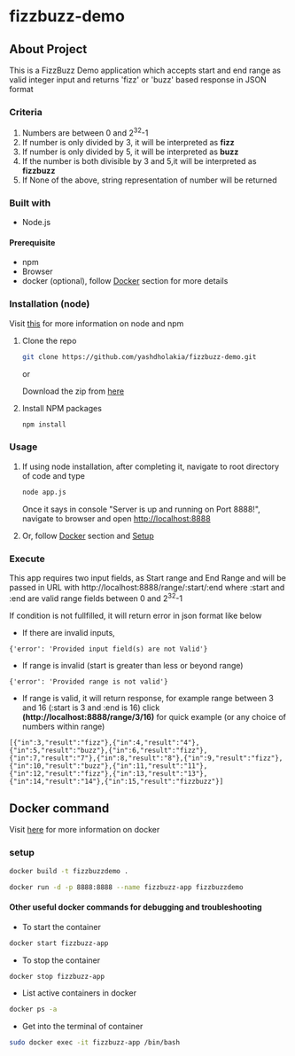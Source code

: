 # fizzbuzz-demo




## About Project
This is a FizzBuzz Demo application which accepts start and end range as valid integer input and returns 'fizz' or 'buzz' based response in JSON format

### Criteria
    
1. Numbers are between 0 and 2<sup>32</sup>-1
2. If number is only divided by 3, it will be interpreted as **fizz**
3. If number is only divided by 5, it will be interpreted as **buzz**
4. If the number is both divisible by 3 and 5,it will be interpreted as **fizzbuzz**
5. If None of the above, string representation of number will be returned


### Built with
 * Node.js

#### Prerequisite
 * npm
 * Browser
 * docker (optional), follow [Docker](#docker-command) section for more details 
 

### Installation (node)
    
 Visit [this](https://nodejs.org/en/) for more information on node and npm

1. Clone the repo
   ```sh
   git clone https://github.com/yashdholakia/fizzbuzz-demo.git
   ```
    
    or 
    
    Download the zip from [here](https://github.com/yashdholakia/fizzbuzz-demo/archive/main.zip)

2. Install NPM packages
   ```sh
   npm install
   ```

### Usage 

1. If using node installation, after completing it, navigate to root directory of code and type 

    ```sh 
    node app.js 
    ``` 

    Once it says in console "Server is up and running on Port 8888!", navigate to browser and open [http://localhost:8888](http://localhost:8888)

2. Or, follow [Docker](#docker-command) section and [Setup](#setup)

### Execute

This app requires two input fields, as Start range and End Range and will be passed in URL with 
http://localhost:8888/range/:start/:end where :start and :end are valid range fields between 0 and 2<sup>32</sup>-1


If condition is not fullfilled, it will return error in json format like below

* If there are invalid inputs,
```
{'error': 'Provided input field(s) are not Valid'}
```

* If range is invalid (start is greater than less or beyond range)
```
{'error': 'Provided range is not valid'}
```

* If range is valid, it will return response, for example range between 3 and 16 (:start is 3 and :end is 16)
    click **(http://localhost:8888/range/3/16)** for quick example (or any choice of numbers within range)

```
[{"in":3,"result":"fizz"},{"in":4,"result":"4"},{"in":5,"result":"buzz"},{"in":6,"result":"fizz"},{"in":7,"result":"7"},{"in":8,"result":"8"},{"in":9,"result":"fizz"},{"in":10,"result":"buzz"},{"in":11,"result":"11"},{"in":12,"result":"fizz"},{"in":13,"result":"13"},{"in":14,"result":"14"},{"in":15,"result":"fizzbuzz"}]
```

## Docker command

Visit [here](https://docs.docker.com/engine/install/) for more information on docker
### setup

```sh
docker build -t fizzbuzzdemo .
 ```

```sh
docker run -d -p 8888:8888 --name fizzbuzz-app fizzbuzzdemo
```

#### Other useful docker commands for debugging and troubleshooting
* To start the container

```sh
docker start fizzbuzz-app
```
* To stop the container
    
```sh
docker stop fizzbuzz-app
```
* List active containers in docker

```sh
docker ps -a
```
* Get into the terminal of container

```sh
sudo docker exec -it fizzbuzz-app /bin/bash
```